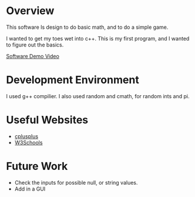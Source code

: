 # Overview

This software Is design to do basic math, and to do a simple game.

I wanted to get my toes wet into c++. This is my first program, and I wanted to figure out the basics.


[Software Demo Video](https://youtu.be/eoAC2i4s1vM)

# Development Environment

I used g++ compilier. I also used random and cmath, for random ints and pi.

# Useful Websites

- [cplusplus](https://cplusplus.com/)
- [W3Schools](https://www.w3schools.com/cpp/cpp_intro.asp)

# Future Work


- Check the inputs for possible null, or string values.
- Add in a GUI